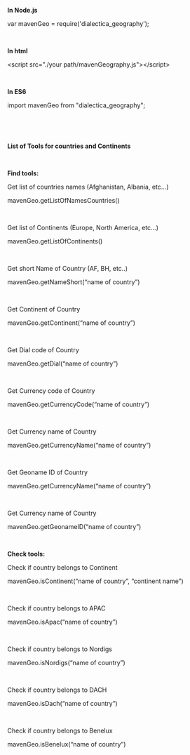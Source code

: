 <p style="margin-bottom: 0in"><b>In Node.js</b></p>
<p style="margin-bottom: 0in">var mavenGeo =
require('dialectica_geography');</p>
<p style="margin-bottom: 0in"><br/>

</p>
<p style="margin-bottom: 0in"><b>In html</b></p>
<p style="margin-bottom: 0in">&lt;script src=&quot;./your
path/mavenGeography.js&quot;&gt;&lt;/script&gt;</p>
<p style="margin-bottom: 0in"><br/>

</p>
<p style="margin-bottom: 0in"><b>In ES6</b></p>
<p style="margin-bottom: 0in">import mavenGeo from
&quot;dialectica_geography&quot;;</p>
<p style="margin-bottom: 0in"><br/>

</p>
<p style="margin-bottom: 0in"><br/>

</p>
<p style="margin-bottom: 0in"><b>List of Tools for countries and
Continents</b></p>
<p style="margin-bottom: 0in"><br/>

</p>
<p style="margin-bottom: 0in"><b>Find tools:</b></p>
<p style="margin-bottom: 0in">Get list of countries names
(Afghanistan, Albania, etc...)</p>
<p style="margin-bottom: 0in">mavenGeo.getListOfNamesCountries()</p>
<p style="margin-bottom: 0in"><br/>

</p>
<p style="margin-bottom: 0in">Get list of Continents (Europe, North
America, etc...)</p>
<p style="margin-bottom: 0in">mavenGeo.getListOfContinents()</p>
<p style="margin-bottom: 0in"><br/>

</p>
<p style="margin-bottom: 0in">Get short Name of Country (AF, BH,
etc..)</p>
<p style="margin-bottom: 0in">mavenGeo.getNameShort(“name of
country”)</p>
<p style="margin-bottom: 0in"><br/>

</p>
<p style="margin-bottom: 0in">Get Continent of Country
</p>
<p style="margin-bottom: 0in">mavenGeo.getContinent(“name of
country”)</p>
<p style="margin-bottom: 0in"><br/>

</p>
<p style="margin-bottom: 0in">Get Dial code of Country
</p>
<p style="margin-bottom: 0in">mavenGeo.getDial(“name of country”)</p>
<p style="margin-bottom: 0in"><br/>

</p>
<p style="margin-bottom: 0in">Get Currency code of Country
</p>
<p style="margin-bottom: 0in">mavenGeo.getCurrencyCode(“name of
country”)</p>
<p style="margin-bottom: 0in"><br/>

</p>
<p style="margin-bottom: 0in">Get Currency name of Country
</p>
<p style="margin-bottom: 0in">mavenGeo.getCurrencyName(“name of
country”)</p>
<p style="margin-bottom: 0in"><br/>

</p>
<p style="margin-bottom: 0in">Get Geoname ID  of Country
</p>
<p style="margin-bottom: 0in">mavenGeo.getCurrencyName(“name of
country”)</p>
<p style="margin-bottom: 0in"><br/>

</p>
<p style="margin-bottom: 0in">Get Currency name of Country
</p>
<p style="margin-bottom: 0in">mavenGeo.getGeonameID(“name of
country”)</p>
<p style="margin-bottom: 0in"><br/>

</p>
<p style="margin-bottom: 0in"><b>Check tools:</b></p>
<p style="margin-bottom: 0in">Check if country belongs to Continent</p>
<p style="margin-bottom: 0in">mavenGeo.isContinent(“name of
country”, “continent name”)</p>
<p style="margin-bottom: 0in"><br/>

</p>
<p style="margin-bottom: 0in">Check if country belongs to APAC</p>
<p style="margin-bottom: 0in">mavenGeo.isApac(“name of country”)</p>
<p style="margin-bottom: 0in"><br/>

</p>
<p style="margin-bottom: 0in">Check if country belongs to Nordigs</p>
<p style="margin-bottom: 0in">mavenGeo.isNordigs(“name of country”)</p>
<p style="margin-bottom: 0in"><br/>

</p>
<p style="margin-bottom: 0in">Check if country belongs to DACH</p>
<p style="margin-bottom: 0in">mavenGeo.isDach(“name of country”)</p>
<p style="margin-bottom: 0in"><br/>

</p>
<p style="margin-bottom: 0in">Check if country belongs to Benelux</p>
<p style="margin-bottom: 0in">mavenGeo.isBenelux(“name of country”)</p>
<p style="margin-bottom: 0in"><br/>

</p>
<p style="margin-bottom: 0in"><br/>
